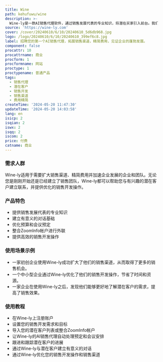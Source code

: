 ```yaml
---
title: Wine
path: kehufuwu/wine
description: >-
  Wine-ly是一款AI销售代理软件，通过销售发展代表的专业知识，将潜在买家引入前台。我们通过深入了解您的服务和市场，连接您与有兴趣的潜在客户，与传统方法不同，我们致力于将您与主动对您所提供的感兴趣的预先合格的潜在客户联系起来。
source: 'https://wine-ly.com'
cover: /cover/20240610/6/10/20240610_5d6db968.jpg
logo: /logo/20240610/6/10/20240610_399ef6c8.jpg
label: 招聘您的第一个AI销售代理，拓展销售渠道，精简费用，见证企业的蓬勃发展。
component: false
procattr: 10
procattrname: 商业
procform: 1
procformname: 网站
proctype: 1
proctypename: 普通产品
tags:
  - 销售代理
  - 潜在客户
  - 销售开发
  - 销售渠道
  - 费用精简
createTime: '2024-05-20 11:47:30'
updateTime: '2024-05-20 14:03:58'
lang: en
isicp: 2
isqian: 2
iswx: 2
isqq: 2
iscom: 2
price: 付费
catname: 商业
---
```




### 需求人群
Wine-ly适用于需要扩大销售渠道、精简费用并加速企业发展的企业和团队。无论您是刚刚开始还是已经建立了销售团队，Wine-ly都可以帮助您与有兴趣的潜在客户建立联系，并提供优化的销售开发操作。

### 产品特色
* 提供销售发展代表的专业知识
* 建立有意义的对话基础
* 优化预算和会议预定
* 整合ZoomInfo帐户进行外联
* 提供高效的销售开发操作

### 使用场景示例
* 一家初创企业使用Wine-ly成功扩大了他们的销售渠道，从而取得了更多的销售机会。
* 一个中小型企业通过Wine-ly优化了他们的销售开发操作，节省了时间和资源。
* 一家企业在使用Wine-ly之后，发现他们能够更好地了解潜在客户的需求，提高了销售效果。

### 使用教程
* 在Wine-ly上注册账户
* 设置您的销售开发需求和目标
* 导入您的潜在客户列表或整合ZoomInfo帐户
* 让Wine-ly的AI销售代理自动处理预定和会议安排
* 跟进和跟踪潜在客户的进展
* 通过Wine-ly与潜在客户建立有意义的对话
* 通过Wine-ly优化您的销售开发操作和销售渠道

  

